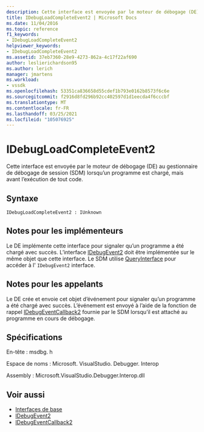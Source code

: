 ```yaml
---
description: Cette interface est envoyée par le moteur de débogage (DE) au gestionnaire de débogage de session (SDM) lorsqu’un programme est chargé, mais avant l’exécution de tout code.
title: IDebugLoadCompleteEvent2 | Microsoft Docs
ms.date: 11/04/2016
ms.topic: reference
f1_keywords:
- IDebugLoadCompleteEvent2
helpviewer_keywords:
- IDebugLoadCompleteEvent2
ms.assetid: 37eb7360-28e9-4273-862a-4c17f22af690
author: leslierichardson95
ms.author: lerich
manager: jmartens
ms.workload:
- vssdk
ms.openlocfilehash: 53351ca836658d55cdef1b793e0162b8573f6c6e
ms.sourcegitcommit: f2916d8fd296b92cc402597d1d1eecda4f6cccbf
ms.translationtype: MT
ms.contentlocale: fr-FR
ms.lasthandoff: 03/25/2021
ms.locfileid: "105076925"
---
```

# <a name="idebugloadcompleteevent2"></a>IDebugLoadCompleteEvent2
Cette interface est envoyée par le moteur de débogage (DE) au gestionnaire de débogage de session (SDM) lorsqu’un programme est chargé, mais avant l’exécution de tout code.

## <a name="syntax"></a>Syntaxe

```
IDebugLoadCompleteEvent2 : IUnknown
```

## <a name="notes-for-implementers"></a>Notes pour les implémenteurs
 Le DE implémente cette interface pour signaler qu’un programme a été chargé avec succès. L’interface [IDebugEvent2](../../../extensibility/debugger/reference/idebugevent2.md) doit être implémentée sur le même objet que cette interface. Le SDM utilise [QueryInterface](/cpp/atl/queryinterface) pour accéder à l' `IDebugEvent2` interface.

## <a name="notes-for-callers"></a>Notes pour les appelants
 Le DE crée et envoie cet objet d’événement pour signaler qu’un programme a été chargé avec succès. L’événement est envoyé à l’aide de la fonction de rappel [IDebugEventCallback2](../../../extensibility/debugger/reference/idebugeventcallback2.md) fournie par le SDM lorsqu’il est attaché au programme en cours de débogage.

## <a name="requirements"></a>Spécifications
 En-tête : msdbg. h

 Espace de noms : Microsoft. VisualStudio. Debugger. Interop

 Assembly : Microsoft.VisualStudio.Debugger.Interop.dll

## <a name="see-also"></a>Voir aussi
- [Interfaces de base](../../../extensibility/debugger/reference/core-interfaces.md)
- [IDebugEvent2](../../../extensibility/debugger/reference/idebugevent2.md)
- [IDebugEventCallback2](../../../extensibility/debugger/reference/idebugeventcallback2.md)
